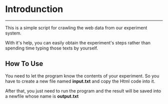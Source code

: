 # Introdunction

---
This is a simple script for crawling the web data from our experiment system.

With it's help, you can easily obtain the experiment's steps rather than spending time typing those texts by yourself.

## How To Use

You need to let the program know the contents of your experiment. So you have to create a new file named **input.txt** and copy the Html code into it.

After that, you just need to run the program and the result will be saved into a newfile whose name is **output.txt**
